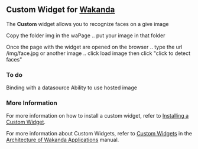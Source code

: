 ## Custom Widget for [Wakanda](http://wakanda.org)
The __Custom__ widget allows you to recognize faces on a give image

Copy the folder img in the waPage .. put your image in that folder

Once the page with the widget are opened on the browser .. type the url /img/face.jpg or another image .. click load image then click "click to detect faces"

### To do

Binding with a datasource
Ability to use hosted image


### More Information
For more information on how to install a custom widget, refer to [Installing a Custom Widget](http://doc.wakanda.org/WakandaStudio0/help/Title/en/page3869.html#1027761).

For more information about Custom Widgets, refer to [Custom Widgets](http://doc.wakanda.org/Wakanda0.v5/help/Title/en/page3863.html "Custom Widgets") in the [Architecture of Wakanda Applications](http://doc.wakanda.org/Wakanda0.v5/help/Title/en/page3844.html "Architecture of Wakanda Applications") manual.
